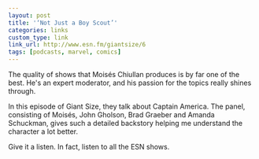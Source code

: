 ```yaml
---
layout: post
title: '‘Not Just a Boy Scout’'
categories: links
custom_type: link
link_url: http://www.esn.fm/giantsize/6
tags: [podcasts, marvel, comics]
---
```

The quality of shows that Moisés Chiullan produces is by far one of the best. He's an expert moderator, and his passion for the topics really shines through.

In this episode of Giant Size, they talk about Captain America. The panel, consisting of Moisés, John Gholson, Brad Graeber and Amanda Schuckman, gives such a detailed backstory helping me understand the character a lot better.

Give it a listen. In fact, listen to all the ESN shows.
